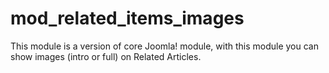 # mod_related_items_images
This module is a version of core Joomla! module, with this module you can show images (intro or full) on Related Articles.
